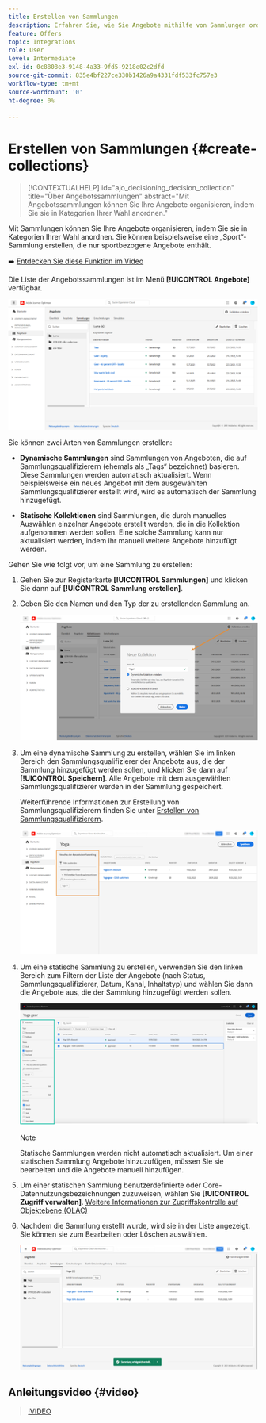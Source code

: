 ```yaml
---
title: Erstellen von Sammlungen
description: Erfahren Sie, wie Sie Angebote mithilfe von Sammlungen ordnen
feature: Offers
topic: Integrations
role: User
level: Intermediate
exl-id: 0c8808e3-9148-4a33-9fd5-9218e02c2dfd
source-git-commit: 835e4bf227ce330b1426a9a4331fdf533fc757e3
workflow-type: tm+mt
source-wordcount: '0'
ht-degree: 0%

---
```


# Erstellen von Sammlungen {#create-collections}

>[!CONTEXTUALHELP]
>id="ajo_decisioning_decision_collection"
>title="Über Angebotssammlungen"
>abstract="Mit Angebotssammlungen können Sie Ihre Angebote organisieren, indem Sie sie in Kategorien Ihrer Wahl anordnen."

Mit Sammlungen können Sie Ihre Angebote organisieren, indem Sie sie in Kategorien Ihrer Wahl anordnen. Sie können beispielsweise eine „Sport“-Sammlung erstellen, die nur sportbezogene Angebote enthält.

➡️ [Entdecken Sie diese Funktion im Video](#video)

Die Liste der Angebotssammlungen ist im Menü **[!UICONTROL Angebote]** verfügbar.

![](../assets/collections_list.png)

Sie können zwei Arten von Sammlungen erstellen:

* **Dynamische Sammlungen** sind Sammlungen von Angeboten, die auf Sammlungsqualifizierern (ehemals als „Tags“ bezeichnet) basieren. Diese Sammlungen werden automatisch aktualisiert. Wenn beispielsweise ein neues Angebot mit dem ausgewählten Sammlungsqualifizierer erstellt wird, wird es automatisch der Sammlung hinzugefügt.

* **Statische Kollektionen** sind Sammlungen, die durch manuelles Auswählen einzelner Angebote erstellt werden, die in die Kollektion aufgenommen werden sollen. Eine solche Sammlung kann nur aktualisiert werden, indem ihr manuell weitere Angebote hinzufügt werden.

Gehen Sie wie folgt vor, um eine Sammlung zu erstellen:

1. Gehen Sie zur Registerkarte **[!UICONTROL Sammlungen]** und klicken Sie dann auf **[!UICONTROL Sammlung erstellen]**.

1. Geben Sie den Namen und den Typ der zu erstellenden Sammlung an.

   ![](../assets/collection_create.png)

1. Um eine dynamische Sammlung zu erstellen, wählen Sie im linken Bereich den Sammlungsqualifizierer der Angebote aus, die der Sammlung hinzugefügt werden sollen, und klicken Sie dann auf **[!UICONTROL Speichern]**. Alle Angebote mit dem ausgewählten Sammlungsqualifizierer werden in der Sammlung gespeichert.

   Weiterführende Informationen zur Erstellung von Sammlungsqualifizierern finden Sie unter [Erstellen von Sammlungsqualifizierern](../offer-library/creating-tags.md).

   ![](../assets/dynamic_collection.png)

1. Um eine statische Sammlung zu erstellen, verwenden Sie den linken Bereich zum Filtern der Liste der Angebote (nach Status, Sammlungsqualifizierer, Datum, Kanal, Inhaltstyp) und wählen Sie dann die Angebote aus, die der Sammlung hinzugefügt werden sollen.

   ![](../assets/static_collection.png)

   >[!NOTE]
   >
   >Statische Sammlungen werden nicht automatisch aktualisiert. Um einer statischen Sammlung Angebote hinzuzufügen, müssen Sie sie bearbeiten und die Angebote manuell hinzufügen.

1. Um einer statischen Sammlung benutzerdefinierte oder Core-Datennutzungsbezeichnungen zuzuweisen, wählen Sie **[!UICONTROL Zugriff verwalten]**. [Weitere Informationen zur Zugriffskontrolle auf Objektebene (OLAC)](../../administration/object-based-access.md)

1. Nachdem die Sammlung erstellt wurde, wird sie in der Liste angezeigt. Sie können sie zum Bearbeiten oder Löschen auswählen.

   ![](../assets/collection_created.png)

## Anleitungsvideo {#video}

>[!VIDEO](https://video.tv.adobe.com/v/329376?quality=12)


